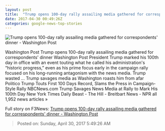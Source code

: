 ```yaml
---
layout: post
title:  "Trump opens 100-day rally assailing media gathered for correspondents' dinner - Washington Post"
date: 2017-04-30 00:49:26Z
categories: google-news-top-stories
---
```


![Trump opens 100-day rally assailing media gathered for correspondents' dinner - Washington Post](https://img.washingtonpost.com/rf/image_1484w/2010-2019/WashingtonPost/2017/04/29/Editorial-Opinion/Images/05934092-2142.jpg)

Washington Post Trump opens 100-day rally assailing media gathered for correspondents' dinner Washington Post President Trump marked his 100th day in office with an event touting what he called his administration's “historic progress,” even as his prime focus early in the campaign rally focused on his long-running antagonism with the news media. Trump wasted ... Trump savages media as Washington roasts him from afar Politico Trump Touts First 100 Days Record, Slams the Press in Campaign-Style Rally NBCNews.com Trump Savages News Media at Rally to Mark His 100th Day New York Times Daily Beast - The Hill - Breitbart News - NPR all 1,952 news articles »


Full story on F3News: [Trump opens 100-day rally assailing media gathered for correspondents' dinner - Washington Post](http://www.f3nws.com/n/xGtaPD)

> Posted on: Sunday, April 30, 2017 5:49:26 AM
